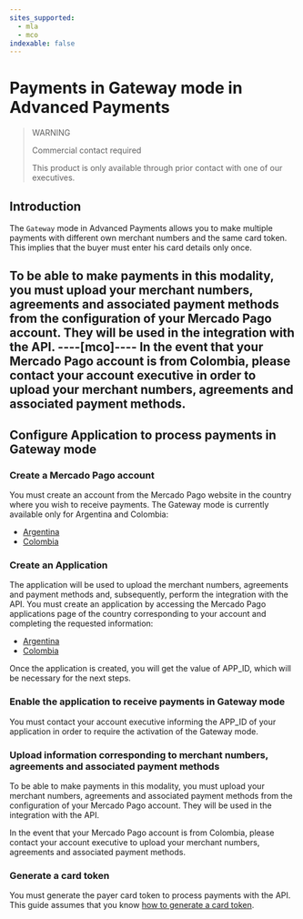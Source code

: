 ```yaml
---
sites_supported:
  - mla
  - mco
indexable: false
---
```


# Payments in Gateway mode in Advanced Payments

> WARNING
>
> Commercial contact required
>
> This product is only available through prior contact with one of our executives.

## Introduction

The `Gateway` mode in Advanced Payments allows you to make multiple payments with different own merchant numbers and the same card token. This implies that the buyer must enter his card details only once.

To be able to make payments in this modality, you must upload your merchant numbers, agreements and associated payment methods from the configuration of your Mercado Pago account. They will be used in the integration with the API.
----[mco]----
In the event that your Mercado Pago account is from Colombia, please contact your account executive in order to upload your merchant numbers, agreements and associated payment methods.
------------

## Configure Application to process payments in Gateway mode

### Create a Mercado Pago account

You must create an account from the Mercado Pago website in the country where you wish to receive payments. The Gateway mode is currently available only for Argentina and Colombia:

* [Argentina](https://www.mercadopago.com.ar)
* [Colombia](https://www.mercadopago.com.co)

### Create an Application

The application will be used to upload the merchant numbers, agreements and payment methods and, subsequently, perform the integration with the API. You must create an application by accessing the Mercado Pago applications page of the country corresponding to your account and completing the requested information:

* [Argentina](https://applications.mercadopago.com.ar)
* [Colombia](https://applications.mercadopago.com.co)

Once the application is created, you will get the value of APP_ID, which will be necessary for the next steps.

### Enable the application to receive payments in Gateway mode

You must contact your account executive informing the APP_ID of your application in order to require the activation of the Gateway mode.


### Upload information corresponding to merchant numbers, agreements and associated payment methods


To be able to make payments in this modality, you must upload your merchant numbers, agreements and associated payment methods from the configuration of your Mercado Pago account. They will be used in the integration with the API.

In the event that your Mercado Pago account is from Colombia, please contact your account executive to upload your merchant numbers, agreements and associated payment methods.


### Generate a card token

You must generate the payer card token to process payments with the API. This guide assumes that you know [how to generate a card token](https://www.mercadopago.com.ar/developers/es/guides/payments/api/receiving-payment-by-card).
